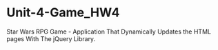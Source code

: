 # Unit-4-Game_HW4
Star Wars RPG Game - Application That Dynamically Updates the HTML pages With The jQuery Library.
